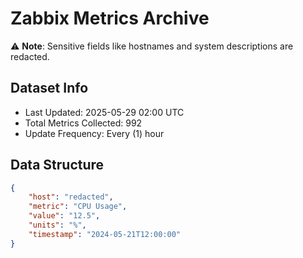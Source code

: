 # Zabbix Metrics Archive

⚠️ **Note**: Sensitive fields like hostnames and system descriptions are redacted.

## Dataset Info
- Last Updated: 2025-05-29 02:00 UTC
- Total Metrics Collected: 992
- Update Frequency: Every (1) hour

## Data Structure
```json
{
    "host": "redacted",
    "metric": "CPU Usage",
    "value": "12.5",
    "units": "%",
    "timestamp": "2024-05-21T12:00:00"
}
```
